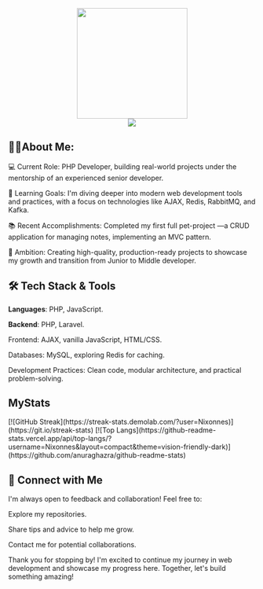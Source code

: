 <div id="header" align="center">
  <img src="https://media0.giphy.com/media/v1.Y2lkPTc5MGI3NjExYXd3dHI3cW9xbHhyZ2dhMDhjNHBmNHN1eDNwb3ZnMzI0aDRtMW1jZyZlcD12MV9pbnRlcm5hbF9naWZfYnlfaWQmY3Q9Zw/1vlBgKjXEz1jTtsuiH/giphy.gif" width=225>
  <div>
  <img src="https://komarev.com/ghpvc/?username=Nixonnes&style=flat-square&color=red">
 
</div>
</div>

## 👨‍💻About Me:
💻 Current Role: PHP Developer, building real-world projects under the mentorship of an experienced senior developer.

🌱 Learning Goals: I'm diving deeper into modern web development tools and practices, with a focus on technologies like AJAX, Redis, RabbitMQ, and Kafka.

📚 Recent Accomplishments: Completed my first full pet-project —a CRUD application for managing notes, implementing an MVC pattern.

🎯 Ambition: Creating high-quality, production-ready projects to showcase my growth and transition from Junior to Middle developer.

## 🛠️ Tech Stack & Tools

**Languages**: PHP, JavaScript.

**Backend**: PHP, Laravel.

Frontend: AJAX, vanilla JavaScript, HTML/CSS.

Databases: MySQL, exploring Redis for caching.

Development Practices: Clean code, modular architecture, and practical problem-solving.

## MyStats
<div>
  [![GitHub Streak](https://streak-stats.demolab.com/?user=Nixonnes)](https://git.io/streak-stats)
  [![Top Langs](https://github-readme-stats.vercel.app/api/top-langs/?username=Nixonnes&layout=compact&theme=vision-friendly-dark)](https://github.com/anuraghazra/github-readme-stats)
</div>

## 🤝 Connect with Me

I'm always open to feedback and collaboration! Feel free to:

Explore my repositories.

Share tips and advice to help me grow.

Contact me for potential collaborations.

Thank you for stopping by! I'm excited to continue my journey in web development and showcase my progress here. Together, let's build something amazing!


